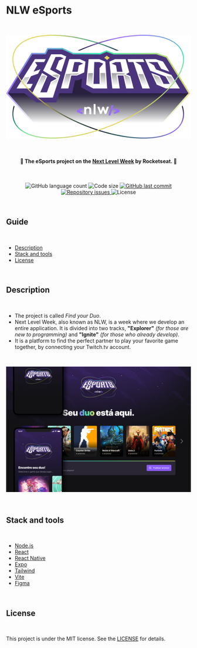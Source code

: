 # NLW eSports
<br>
<p align="center">
  <img src="./assets/img/logo-nlw-esports.svg" alt="Next Level Week E-Sports Logo"/>
</p>
<br>

<h4 align="center"> 
  🚀 The <strong>eSports</strong> project on the <a href="https://lp.rocketseat.com.br/nlw">Next Level Week</a> by Rocketseat. 🚀
</h4>
<br>
<p align="center">
  <img alt="GitHub language count" src="https://img.shields.io/github/languages/count/Gui-Alucard/nlw-esports">	
  <img alt="Code size" src="https://img.shields.io/github/languages/code-size/Gui-Alucard/nlw-esports">
  <a href="https://github.com/Gui-Alucard/nlw-esports/commits/main">
    <img alt="GitHub last commit" src="https://img.shields.io/github/last-commit/Gui-Alucard/nlw-esports">
  </a>
  <a href="https://github.com/Gui-Alucard/nlw-esports/issues">
    <img alt="Repository issues" src="https://img.shields.io/github/issues/Gui-Alucard/nlw-esports">
  </a>
  <img alt="License" src="https://img.shields.io/badge/license-MIT-brightgreen">
<p>
<br>

## Guide
<br>

  - [Description](#description)
  - [Stack and tools](#stack-and-tools)
  - [License](#license)

<br>

## Description
<br>

 - The project is called *Find your Duo*.
 - Next Level Week, also known as NLW, is a week where we develop an entire application. It is divided into two tracks, **"Explorer"** *(for those are new to programming)* and **"Ignite"** *(for those who already develop)*.
 - It is a platform to find the perfect partner to play your favorite game together, by connecting your Twitch.tv account.

<br>

<p align="center">
  <img src="./assets/img/app-preview.png" alt="eSports application preview. A background image with the logo centered and just below, an impactful phrase: 'Your duo is here.', followed by some cards horizontally aligned with the covers of some famous games. Above, on the left side, there are two cell phones demonstrating the described web version, in the mobile version."/>
</p>

<p>&nbsp;</p>

## Stack and tools
<br>

* [Node.js](https://nodejs.org/en/)
* [React](https://reactjs.org/)
* [React Native](https://reactnative.dev/)
* [Expo](https://expo.dev/)
* [Tailwind](https://tailwindcss.com/)
* [Vite](https://vitejs.dev/)
* [Figma](https://www.figma.com/)
<!-- * [Prisma](https://www.figma.com/) -->

<p>&nbsp;</p>


## License
<br>

This project is under the MIT license. See the [LICENSE](LICENSE) for details.